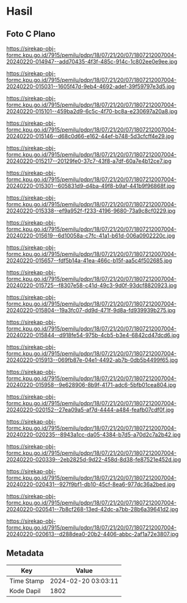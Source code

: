 # Hasil

## Foto C Plano

https://sirekap-obj-formc.kpu.go.id/7915/pemilu/pdpr/18/07/21/20/07/1807212007004-20240220-014947--add70435-4f3f-485c-914c-1c802ee0e9ee.jpg

https://sirekap-obj-formc.kpu.go.id/7915/pemilu/pdpr/18/07/21/20/07/1807212007004-20240220-015031--1605f47d-9eb4-4692-adef-39f59797e3d5.jpg

https://sirekap-obj-formc.kpu.go.id/7915/pemilu/pdpr/18/07/21/20/07/1807212007004-20240220-015101--459ba2d9-6c5c-4f70-bc8a-e230697a20a8.jpg

https://sirekap-obj-formc.kpu.go.id/7915/pemilu/pdpr/18/07/21/20/07/1807212007004-20240220-015146--d68c0d66-e162-44ef-b748-5d3cfcff4e29.jpg

https://sirekap-obj-formc.kpu.go.id/7915/pemilu/pdpr/18/07/21/20/07/1807212007004-20240220-015217--20129fe0-37c7-43f8-a7df-60a7e4b12ce7.jpg

https://sirekap-obj-formc.kpu.go.id/7915/pemilu/pdpr/18/07/21/20/07/1807212007004-20240220-015301--605831d9-d4ba-49f8-b9af-441b9f96868f.jpg

https://sirekap-obj-formc.kpu.go.id/7915/pemilu/pdpr/18/07/21/20/07/1807212007004-20240220-015338--ef9a952f-f233-4196-9680-73a9c8cf0229.jpg

https://sirekap-obj-formc.kpu.go.id/7915/pemilu/pdpr/18/07/21/20/07/1807212007004-20240220-015619--6d10058a-c7fc-41a1-b61d-006a0902220c.jpg

https://sirekap-obj-formc.kpu.go.id/7915/pemilu/pdpr/18/07/21/20/07/1807212007004-20240220-015657--fdf5b14a-41ea-466c-b15f-aa5c4f502685.jpg

https://sirekap-obj-formc.kpu.go.id/7915/pemilu/pdpr/18/07/21/20/07/1807212007004-20240220-015725--f8307e58-c41d-49c3-9d0f-93dcf8820923.jpg

https://sirekap-obj-formc.kpu.go.id/7915/pemilu/pdpr/18/07/21/20/07/1807212007004-20240220-015804--19a3fc07-dd9d-471f-9d8a-fd939939b275.jpg

https://sirekap-obj-formc.kpu.go.id/7915/pemilu/pdpr/18/07/21/20/07/1807212007004-20240220-015844--d918fe54-975b-4cb5-b3e4-6842cd47dcd6.jpg

https://sirekap-obj-formc.kpu.go.id/7915/pemilu/pdpr/18/07/21/20/07/1807212007004-20240220-015913--069fb87e-04e1-4492-ab7b-0db5b4499f65.jpg

https://sirekap-obj-formc.kpu.go.id/7915/pemilu/pdpr/18/07/21/20/07/1807212007004-20240220-015958--9e628906-8b9f-4171-adc6-5bfb01cea804.jpg

https://sirekap-obj-formc.kpu.go.id/7915/pemilu/pdpr/18/07/21/20/07/1807212007004-20240220-020152--27ea09a5-af7d-4444-a484-feafb07cdf0f.jpg

https://sirekap-obj-formc.kpu.go.id/7915/pemilu/pdpr/18/07/21/20/07/1807212007004-20240220-020235--8943a1cc-da05-4384-b7d5-a70d2c7a2b42.jpg

https://sirekap-obj-formc.kpu.go.id/7915/pemilu/pdpr/18/07/21/20/07/1807212007004-20240220-020339--2eb2825d-9d22-458d-8d38-fe87521e452d.jpg

https://sirekap-obj-formc.kpu.go.id/7915/pemilu/pdpr/18/07/21/20/07/1807212007004-20240220-020431--927f9bf1-db10-45cf-8ea6-977dc36a2bed.jpg

https://sirekap-obj-formc.kpu.go.id/7915/pemilu/pdpr/18/07/21/20/07/1807212007004-20240220-020541--7b8cf268-13ed-42dc-a7bb-28b6a39641d2.jpg

https://sirekap-obj-formc.kpu.go.id/7915/pemilu/pdpr/18/07/21/20/07/1807212007004-20240220-020613--d288dea0-20b2-4406-abbc-2af1a72e3807.jpg


## Metadata

| Key        | Value               |
| ---------- | ------------------- |
| Time Stamp | 2024-02-20 03:03:11 |
| Kode Dapil | 1802                |




